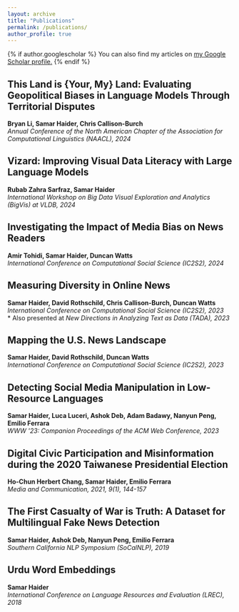 ```yaml
---
layout: archive
title: "Publications"
permalink: /publications/
author_profile: true
---
```


{% if author.googlescholar %}
  You can also find my articles on <u><a href="{{author.googlescholar}}">my Google Scholar profile</a>.</u>
{% endif %}

<h2>This Land is {Your, My} Land: Evaluating Geopolitical Biases in Language Models Through Territorial Disputes</h2>
<p>
  <b>Bryan Li, <b>Samar Haider</b>, Chris Callison-Burch</b>
  <br>
  <i>Annual Conference of the North American Chapter of the Association for Computational Linguistics (NAACL), 2024</i>
</p>

<h2>Vizard: Improving Visual Data Literacy with Large Language Models</h2>
<p>
  <b>Rubab Zahra Sarfraz, <b>Samar Haider</b></b>
  <br>
  <i>International Workshop on Big Data Visual Exploration and Analytics (BigVis) at VLDB, 2024</i>
</p>

<h2>Investigating the Impact of Media Bias on News Readers</h2>
<p>
  <b>Amir Tohidi, <b>Samar Haider</b>, Duncan Watts</b>
  <br>
  <i>International Conference on Computational Social Science (IC2S2), 2024</i>
</p>

<h2>Measuring Diversity in Online News</h2>
<p>
  <b><b>Samar Haider</b>, David Rothschild, Chris Callison-Burch, Duncan Watts</b>
  <br>
  <i>International Conference on Computational Social Science (IC2S2), 2023</i>
  <br>
  * Also presented at <i>New Directions in Analyzing Text as Data (TADA), 2023</i>
</p>

<h2>Mapping the U.S. News Landscape</h2>
<p>
  <b><b>Samar Haider</b>, David Rothschild, Duncan Watts</b>
  <br>
  <i>International Conference on Computational Social Science (IC2S2), 2023</i>
</p>

<h2>Detecting Social Media Manipulation in Low-Resource Languages</h2>
<p>
  <b><b>Samar Haider</b>, Luca Luceri, Ashok Deb, Adam Badawy, Nanyun Peng, Emilio Ferrara</b>
  <br>
  <i>WWW '23: Companion Proceedings of the ACM Web Conference, 2023</i>
</p>

<h2>Digital Civic Participation and Misinformation during the 2020 Taiwanese Presidential Election</h2>
<p>
  <b>Ho-Chun Herbert Chang, <b>Samar Haider</b>, Emilio Ferrara</b>
  <br>
  <i>Media and Communication, 2021, 9(1), 144-157</i>
</p>

<h2>The First Casualty of War is Truth: A Dataset for Multilingual Fake News Detection</h2>
<p>
  <b><b>Samar Haider</b>, Ashok Deb, Nanyun Peng, Emilio Ferrara</b>
  <br>
  <i>Southern California NLP Symposium (SoCalNLP), 2019</i>
</p>

<h2>Urdu Word Embeddings</h2>
<p>
  <b><b>Samar Haider</b></b>
  <br>
  <i>International Conference on Language Resources and Evaluation (LREC), 2018</i>
</p>
